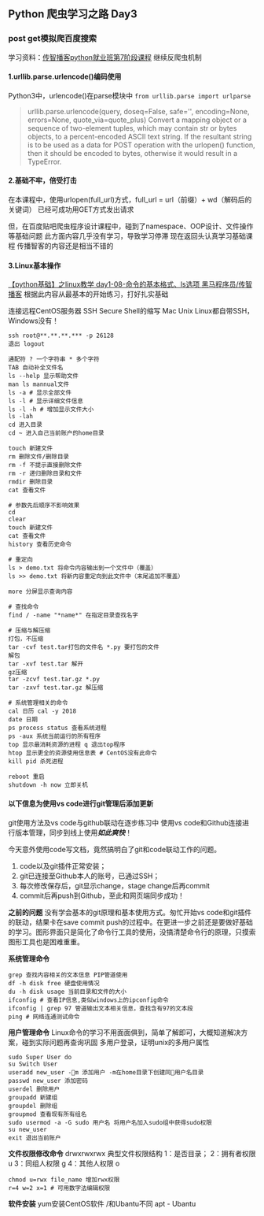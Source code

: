## Python 爬虫学习之路 Day3
### post get模拟爬百度搜索
学习资料：[传智播客python就业班第7阶段课程](https://www.youtube.com/watch?v=s0MwZMSel8k&list=PLC664nq_h8b81Eh0jERXmtKk_CWntvUnB&index=7)
继续反爬虫机制

#### 1.urllib.parse.urlencode()编码使用
Python3中，urlencode()在parse模块中
```from urllib.parse import urlparse```

> urllib.parse.urlencode(query, doseq=False, safe='', encoding=None, errors=None, quote_via=quote_plus)
> Convert a mapping object or a sequence of two-element tuples, which may contain str or bytes objects, to a percent-encoded ASCII text string. If the resultant string is to be used as a data for POST operation with the urlopen() function, then it should be encoded to bytes, otherwise it would result in a TypeError.

#### 2.基础不牢，倍受打击
在本课程中，使用urlopen(full_url)方式，full_url = url（前缀）+ wd（解码后的关键词）
已经可成功用GET方式发出请求

但，在百度贴吧爬虫程序设计课程中，碰到了namespace、OOP设计、文件操作等基础问题
此方面内容几乎没有学习，导致学习停滞
现在返回头认真学习基础课程
传播智客的内容还是相当不错的

#### 3.Linux基本操作
[【python基础】之linux教学 day1-08-命令的基本格式、ls选项 黑马程序员/传智播客](https://www.youtube.com/watch?v=LKk_Rtjyh2A&index=8&list=PLNTlJhYDV6sNBSVrIiA_QfIQwk4sPVsBj)
根据此内容从最基本的开始练习，打好扎实基础

连接远程CentOS服务器
SSH Secure Shell的缩写
Mac Unix Linux都自带SSH，Windows没有！
```
ssh root@**.**.**.*** -p 26128
退出 logout
```

```
通配符 ? 一个字符串 * 多个字符
TAB 自动补全文件名
ls --help 显示帮助文件
man ls mannual文件
ls -a # 显示全部文件
ls -l # 显示详细文件信息
ls -l -h # 增加显示文件大小
ls -lah
cd 进入目录
cd ~ 进入自己当前账户的home目录

touch 新建文件
rm 删除文件/删除目录
rm -f 不提示直接删除文件
rm -r 递归删除目录和文件
rmdir 删除目录
cat 查看文件

# 参数先后顺序不影响效果
cd
clear
touch 新建文件
cat 查看文件
history 查看历史命令

# 重定向
ls > demo.txt 将命令内容输出到一个文件中（覆盖）
ls >> demo.txt 将新内容重定向到此文件中（末尾追加不覆盖）

more 分屏显示查询内容

# 查找命令
find / -name "*name*" 在指定目录查找名字

# 压缩与解压缩
打包，不压缩
tar -cvf test.tar打包的文件名 *.py 要打包的文件
解包
tar -xvf test.tar 解开
gz压缩
tar -zcvf test.tar.gz *.py
tar -zxvf test.tar.gz 解压缩

# 系统管理相关的命令
cal 日历 cal -y 2018
date 日期
ps process status 查看系统进程
ps -aux 系统当前运行的所有程序
top 显示最消耗资源的进程 q 退出top程序
htop 显示更全的资源使用信息表 # CentOS没有此命令
kill pid 杀死进程

reboot 重启
shutdown -h now 立即关机

```

#### 以下信息为使用vs code进行git管理后添加更新
git使用方法及vs code与github联动在逐步练习中
使用vs code和Github连接进行版本管理，同步到线上使用***如此爽快***！

今天意外使用code写文档，竟然搞明白了git和code联动工作的问题。
1. code以及git插件正常安装；
2. git已连接至Github本人的账号，已通过SSH；
3. 每次修改保存后，git显示change，stage change后再commit
4. commit后再push到Github，至此和网页端同步成功！

**之前的问题**
没有学会基本的git原理和基本使用方式。匆忙开始vs code和git插件的联动，结果卡在save commit push的过程中。在更进一步之前还是要做好基础的学习。图形界面只是简化了命令行工具的使用，没搞清楚命令行的原理，只摸索图形工具也是困难重重。

**系统管理命令**
```
grep 查找内容相关的文本信息 PIP管道使用
df -h disk free 硬盘使用情况
du -h disk usage 当前目录和文件的大小
ifconfig # 查看IP信息,类似windows上的ipconfig命令
ifconfig | grep 97 管道输出文本相关信息，查找含有97的文本段
ping # 网络连通测试命令
```
**用户管理命令**
Linux命令的学习不用面面俱到，简单了解即可，大概知道解决方案，碰到实际问题再查询巩固
多用户登录，证明unix的多用户属性
```
sudo Super User do
su Switch User
useradd new_user -m 添加用户 -m在home目录下创建同用户名目录
passwd new_user 添加密码
userdel 删除用户
groupadd 新建组
groupdel 删除组
groupmod 查看现有所有组名
sudo usermod -a -G sudo 用户名 将用户名加入sudo组中获得sudo权限
su new_user
exit 退出当前账户
```

**文件权限修改命令**
drwxrwxrwx 典型文件权限结构
1：是否目录；
2：拥有者权限 u
3：同组人权限 g
4：其他人权限 o
```
chmod u=rwx file_name 增加rwx权限
r=4 w=2 x=1 # 可用数字法编辑权限
```

**软件安装**
yum安装CentOS软件 /和Ubantu不同
apt - Ubantu
